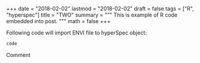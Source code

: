 +++
date = "2018-02-02"
lastmod = "2018-02-02"
draft = false
tags = ["R", "hyperspec"]
title = "TWO"
summary = """
This is example of R code embedded into post.
"""
math = false
+++



Following code will import ENVI file to hyperSpec object:
```r
code

```
Comment

